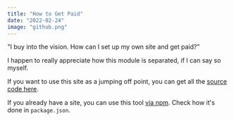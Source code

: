 ```yaml
---
title: "How to Get Paid"
date: "2022-02-24"
image: "github.png"
---
```

"I buy into the vision. How can I set up my own site and get paid?"

I happen to really appreciate how this module is separated, if I can say so myself.

If you want to use this site as a jumping off point, you can get all the [source code here](https://github.com/UuqV/solana-paywall-demo).

If you already have a site, you can use this tool [via npm](https://github.com/UuqV/solana-publish-module). Check how it's done in `package.json`.